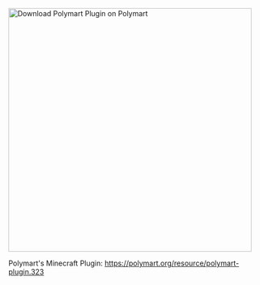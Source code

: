 [<img src="https://images.polymart.org/resource/323/default.jpg" width="480" alt="Download Polymart Plugin on Polymart" title="Download Polymart Plugin on Polymart">](https://polymart.org/resource/polymart-plugin.323)

Polymart's Minecraft Plugin: https://polymart.org/resource/polymart-plugin.323
